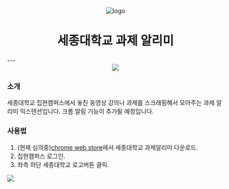 <div align="center">
<img src="https://github.com/1119wj/Sejong-University-Assignment-Scraper/assets/95432846/2c9f2c71-1f26-43e9-a286-4b88706f85ee" alt="logo"/>
<h1> 세종대학교 과제 알리미</h1>
</div>
---
<div align = "center">
<img src = "https://github.com/1119wj/Sejong-University-Assignment-Scraper/assets/95432846/cc27d534-df2c-4924-b7f8-8455380149a3"/>
</div>

### 소개
세종대학교 집현캠퍼스에서 놓친 동영상 강의나 과제를 스크래핑해서
모아주는 과제 알리미 익스텐션입니다. 크롬 알림 기능이 추가될 예정입니다.

### 사용법
1. (현재 심의중)[chrome web store](https://chromewebstore.google.com/)에서 세종대학교 과제알리미 다운로드.
2. 집현캠퍼스 로그인.
3. 좌측 하단 세종대학교 로고버튼 클릭.
<img src = "https://github.com/1119wj/Sejong-University-Assignment-Scraper/assets/95432846/17081df5-6c93-43af-86cd-35a7aeae8147">
